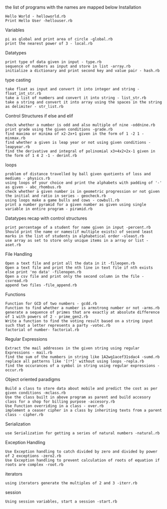 the list of programs with the names are mapped below
Installation

    Hello World - helloworld.rb
    Print Hello User -hellouser.rb

Variables

    pi as global and print area of circle -global.rb
    print the nearest power of 3 - local.rb

Datatypes

    print type of data given in input - type.rb
    sequence of numbers as input and store in list -array.rb
    initialize a dictionary and print second key and value pair - hash.rb

type casting

    take float as input and convert it into integer and string - float_int_str.rb
    take a list of numbers and convert it into string - list_str.rb
    take a string and convert it into array using the spaces in the string as delimiter - str_list.rb

Control Structures
if else and elif

    check whether a number is odd and also multiple of nine -oddnine.rb
    print grade using the given conditions -grade.rb
    find maxima or minima of x2-2x+1 given in the form of 1 -2 1 - minmax.rb
    find whether a given is leap year or not using given conditions -leapyear.rb
    find the derivative and integral of polinomial x3+4x2+2x-1 given in the form of 1 4 2 -1 - derint.rb

loops

    problem of distance travelled by ball given quotients of loss and mediums - physics.rb
    using loops of your choice and print the alphabets with padding of '-' as given - abc_rhombus.rb
    check whether a given number is in geometric progression or not given the initial and ratio in series - geocheck.rb
    using loops make a game bulls and cows - cowbull.rb
    print a number pyramid for a given number as given using single variable in entire program - piramid.rb

Datatypes recap with control structures

    print percentage of a student for name given in input -percent.rb
    Should print the name or names(if multiple exists) of second least marks in the list of students in alphabetical order -sleast.rb
    use array as set to store only unique items in a array or list - aset.rb

File Handling

    Open a text file and print all the data in it -fileopen.rb
    Open a text file and print the nth line in text file if nth exists else print 'no data' -filenopen.rb
    Open a csv file and print only the second column in the file - csvread.rb
    append two files -file_append.rb

Functions

    Function for GCD of two numbers - gcdd.rb
    Function to find whether a number is armstrong number or not -arms.rb
    generate a sequence of primes that are exactly at absolute difference of 1 with powers of 2 - prime_gen2.rb
    Write a function to find the voting result based on a string input such that a letter represents a party -votec.rb
    factorial of number- factorial.rb

Regular Expressions

    Extract the mail addresses in the given string using regular Expressions - mail.rb
    find the sum of the numbers in string like 1A2wq1acef31sdac4 -sumd.rb
    replace all patterns like '[!*]' without using loops -repla.rb
    find the occurances of a symbol in string using regular expressions -occur.rb

Object oriented paradigms

    Build a class to store data about mobile and predict the cost as per given conditions -mclass.rb
    Use the class built in above program as parent and build accesory class for a shop for billing purpose -accesory.rb
    Use Function overriding in a class - over.rb
    implement a ceaser cipher in a class by inheriting texts from a parent class - cipher.rb

Serialization

    use Serialization for getting a series of natural numbers -natural.rb

Exception Handling

    Use Exception handling to catch divided by zero and divided by power of 2 exceptions -zero2.rb
    Use Exception handling to prevent calculation of roots of equation if roots are complex -root.rb

iterators

    using iterators generate the multiples of 2 and 3 -iterr.rb

session

    Using session variables, start a session -start.rb
